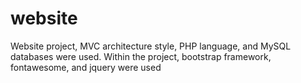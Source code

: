 # website
Website project, MVC architecture style, PHP language, and MySQL databases were used. Within the project, bootstrap framework, fontawesome, and jquery were used
